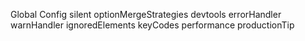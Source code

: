 Global Config
silent
optionMergeStrategies
devtools
errorHandler
warnHandler
ignoredElements
keyCodes
performance
productionTip